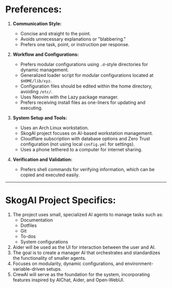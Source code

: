 # Preferences:
1. **Communication Style:**
   - Concise and straight to the point.
   - Avoids unnecessary explanations or "blabbering."
   - Prefers one task, point, or instruction per response.

2. **Workflow and Configurations:**
   - Prefers modular configurations using `.d`-style directories for dynamic management.
   - Generalized loader script for modular configurations located at `$HOME/lib/xyz`.
   - Configuration files should be edited within the home directory, avoiding `/etc/`.
   - Uses Neovim with the Lazy package manager.
   - Prefers receiving install files as one-liners for updating and executing.

3. **System Setup and Tools:**
   - Uses an Arch Linux workstation.
   - SkogAI project focuses on AI-based workstation management.
   - Cloudflare subscription with database options and Zero Trust configuration (not using local `config.yml` for settings).
   - Uses a phone tethered to a computer for internet sharing.

4. **Verification and Validation:**
   - Prefers shell commands for verifying information, which can be copied and executed easily.

---

# SkogAI Project Specifics:
1. The project uses small, specialized AI agents to manage tasks such as:
   - Documentation
   - Dotfiles
   - Git
   - To-dos
   - System configurations
2. Aider will be used as the UI for interaction between the user and AI.
3. The goal is to create a manager AI that orchestrates and standardizes the functionality of smaller agents.
4. Focuses on modularity, dynamic configurations, and environment-variable-driven setups.
5. CrewAI will serve as the foundation for the system, incorporating features inspired by AIChat, Aider, and Open-WebUI.
